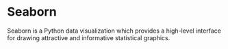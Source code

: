 # Seaborn
Seaborn is a Python data visualization which provides a high-level interface for drawing attractive and informative statistical graphics.
